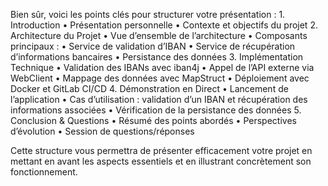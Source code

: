 Bien sûr, voici les points clés pour structurer votre présentation :
	1.	Introduction
	•	Présentation personnelle
	•	Contexte et objectifs du projet
	2.	Architecture du Projet
	•	Vue d’ensemble de l’architecture
	•	Composants principaux :
	•	Service de validation d’IBAN
	•	Service de récupération d’informations bancaires
	•	Persistance des données
	3.	Implémentation Technique
	•	Validation des IBANs avec iban4j
	•	Appel de l’API externe via WebClient
	•	Mappage des données avec MapStruct
	•	Déploiement avec Docker et GitLab CI/CD
	4.	Démonstration en Direct
	•	Lancement de l’application
	•	Cas d’utilisation : validation d’un IBAN et récupération des informations associées
	•	Vérification de la persistance des données
	5.	Conclusion & Questions
	•	Résumé des points abordés
	•	Perspectives d’évolution
	•	Session de questions/réponses

Cette structure vous permettra de présenter efficacement votre projet en mettant en avant les aspects essentiels et en illustrant concrètement son fonctionnement.